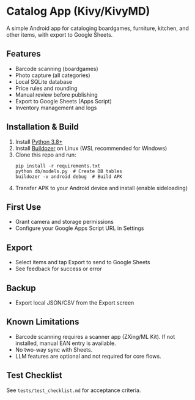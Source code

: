 # Catalog App (Kivy/KivyMD)

A simple Android app for cataloging boardgames, furniture, kitchen, and other items, with export to Google Sheets.

## Features
- Barcode scanning (boardgames)
- Photo capture (all categories)
- Local SQLite database
- Price rules and rounding
- Manual review before publishing
- Export to Google Sheets (Apps Script)
- Inventory management and logs

## Installation & Build
1. Install [Python 3.8+](https://www.python.org/)
2. Install [Buildozer](https://github.com/kivy/buildozer) on Linux (WSL recommended for Windows)
3. Clone this repo and run:
   ```
   pip install -r requirements.txt
   python db/models.py  # Create DB tables
   buildozer -v android debug  # Build APK
   ```
4. Transfer APK to your Android device and install (enable sideloading)

## First Use
- Grant camera and storage permissions
- Configure your Google Apps Script URL in Settings

## Export
- Select items and tap Export to send to Google Sheets
- See feedback for success or error

## Backup
- Export local JSON/CSV from the Export screen

## Known Limitations
- Barcode scanning requires a scanner app (ZXing/ML Kit). If not installed, manual EAN entry is available.
- No two-way sync with Sheets.
- LLM features are optional and not required for core flows.

## Test Checklist
See `tests/test_checklist.md` for acceptance criteria.

